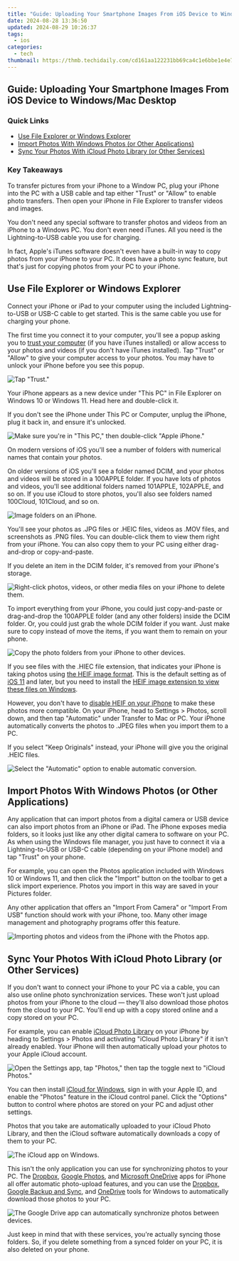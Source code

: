 ```yaml
---
title: "Guide: Uploading Your Smartphone Images From iOS Device to Windows/Mac Desktop"
date: 2024-08-28 13:36:50
updated: 2024-08-29 10:26:37
tags:
  - ios
categories:
  - tech
thumbnail: https://thmb.techidaily.com/cd161aa122231bb69ca4c1e6bbe1e4e7f5305ae201601188c0d2d47667128a74.jpg
---
```


## Guide: Uploading Your Smartphone Images From iOS Device to Windows/Mac Desktop

### Quick Links

* [Use File Explorer or Windows Explorer](https://article-knowledge.techidaily.com/2024-approved-storage-sizing-film-duration-in-gb/)
* [Import Photos With Windows Photos (or Other Applications)](https://www.howtogeek.com/345540/how-to-transfer-photos-from-an-iphone-to-a-pc/#import-photos-with-windows-photos-or-other-applications)
* [Sync Your Photos With iCloud Photo Library (or Other Services)](https://www.howtogeek.com/345540/how-to-transfer-photos-from-an-iphone-to-a-pc/#sync-your-photos-with-icloud-photo-library-or-other-services)

### Key Takeaways

 To transfer pictures from your iPhone to a Window PC, plug your iPhone into the PC with a USB cable and tap either "Trust" or "Allow" to enable photo transfers. Then open your iPhone in File Explorer to transfer videos and images.

 You don't need any special software to transfer photos and videos from an iPhone to a Windows PC. You don't even need iTunes. All you need is the Lightning-to-USB cable you use for charging.

 In fact, Apple's iTunes software doesn't even have a built-in way to copy photos from your iPhone to your PC. It does have a photo sync feature, but that's just for copying photos from your PC to your iPhone.

##  Use File Explorer or Windows Explorer

 Connect your iPhone or iPad to your computer using the included Lightning-to-USB or USB-C cable to get started. This is the same cable you use for charging your phone.

 The first time you connect it to your computer, you'll see a popup asking you to [trust your computer](https://screen-recording.techidaily.com/new-2024-approved-expert-tips-to-master-camera-snap-in-zoom-calls/) (if you have iTunes installed) or allow access to your photos and videos (if you don't have iTunes installed). Tap "Trust" or "Allow" to give your computer access to your photos. You may have to unlock your iPhone before you see this popup.

![Tap "Trust."](https://static1.howtogeekimages.com/wordpress/wp-content/uploads/2023/10/trust-this-pc.png) 

 Your iPhone appears as a new device under "This PC" in File Explorer on Windows 10 or Windows 11\. Head here and double-click it.

 If you don't see the iPhone under This PC or Computer, unplug the iPhone, plug it back in, and ensure it's unlocked.

![Make sure you're in "This PC," then double-click "Apple iPhone."](https://static1.howtogeekimages.com/wordpress/wp-content/uploads/2023/10/this-pc-open-iphone.png) 

 On modern versions of iOS you'll see a number of folders with numerical names that contain your photos.

 On older versions of iOS you'll see a folder named DCIM, and your photos and videos will be stored in a 100APPLE folder. If you have lots of photos and videos, you'll see additional folders named 101APPLE, 102APPLE, and so on. If you use iCloud to store photos, you'll also see folders named 100Cloud, 101Cloud, and so on.

![Image folders on an iPhone.](https://static1.howtogeekimages.com/wordpress/wp-content/uploads/2023/10/folders-on-iphone.png) 

 You'll see your photos as .JPG files or .HEIC files, videos as .MOV files, and screenshots as .PNG files. You can double-click them to view them right from your iPhone. You can also copy them to your PC using either drag-and-drop or copy-and-paste.

 If you delete an item in the DCIM folder, it's removed from your iPhone's storage.

![Right-click photos, videos, or other media files on your iPhone to delete them.](https://static1.howtogeekimages.com/wordpress/wp-content/uploads/2023/10/delete-files.png) 

 To import everything from your iPhone, you could just copy-and-paste or drag-and-drop the 100APPLE folder (and any other folders) inside the DCIM folder. Or, you could just grab the whole DCIM folder if you want. Just make sure to copy instead of move the items, if you want them to remain on your phone.

![Copy the photo folders from your iPhone to other devices.](https://static1.howtogeekimages.com/wordpress/wp-content/uploads/2023/10/copy-photos-to-iphone.png) 

 If you see files with the .HIEC file extension, that indicates your iPhone is taking photos using [the HEIF image format](https://win11-tips.techidaily.com/how-to-endure-and-correct-win11s-fatal-bug/). This is the default setting as of [iOS 11](https://remote-screen-capture.techidaily.com/updated-2023s-best-screen-recorder-discover-with-camstudio/) and later, but you need to install the [HEIF image extension to view these files on Windows](https://sound-tweaking.techidaily.com/the-most-reliable-sites-to-stream-legal-background-music-collections-for-2024/).

 However, you don't have to [disable HEIF on your iPhone](https://data-safeguard.techidaily.com/boost-your-digital-footprint-with-cookiebots-advanced-tools/) to make these photos more compatible. On your iPhone, head to Settings > Photos, scroll down, and then tap "Automatic" under Transfer to Mac or PC. Your iPhone automatically converts the photos to .JPEG files when you import them to a PC.

 If you select "Keep Originals" instead, your iPhone will give you the original .HEIC files.

![Select the "Automatic" option to enable automatic conversion.](https://static1.howtogeekimages.com/wordpress/wp-content/uploads/2023/10/automatic-transfer.png) 

##  Import Photos With Windows Photos (or Other Applications)

 Any application that can import photos from a digital camera or USB device can also import photos from an iPhone or iPad. The iPhone exposes media folders, so it looks just like any other digital camera to software on your PC. As when using the Windows file manager, you just have to connect it via a Lightning-to-USB or USB-C cable (depending on your iPhone model) and tap "Trust" on your phone.

 For example, you can open the Photos application included with Windows 10 or Windows 11, and then click the "Import" button on the toolbar to get a slick import experience. Photos you import in this way are saved in your Pictures folder.

 Any other application that offers an "Import From Camera" or "Import From USB" function should work with your iPhone, too. Many other image management and photography programs offer this feature.

![Importing photos and videos from the iPhone with the Photos app.](https://static1.howtogeekimages.com/wordpress/wp-content/uploads/2023/10/importing-files-from-iphone.png) 

##  Sync Your Photos With iCloud Photo Library (or Other Services)

 If you don't want to connect your iPhone to your PC via a cable, you can also use online photo synchronization services. These won't just upload photos from your iPhone to the cloud — they'll also download those photos from the cloud to your PC. You'll end up with a copy stored online and a copy stored on your PC.

 For example, you can enable [iCloud Photo Library](https://extra-hints.techidaily.com/harmonic-hurdle-jumpstarts-best-tunes-to-initiate-audio-starts/) on your iPhone by heading to Settings > Photos and activating "iCloud Photo Library" if it isn't already enabled. Your iPhone will then automatically upload your photos to your Apple iCloud account.

![Open the Settings app, tap &quot;Photos,&quot; then tap the toggle next to &quot;iCloud Photos.&quot;](https://static1.howtogeekimages.com/wordpress/wp-content/uploads/2018/04/icloud_annotated.png) 

 You can then install [iCloud for Windows](https://support.apple.com/en-us/HT204283), sign in with your Apple ID, and enable the "Photos" feature in the iCloud control panel. Click the "Options" button to control where photos are stored on your PC and adjust other settings.

 Photos that you take are automatically uploaded to your iCloud Photo Library, and then the iCloud software automatically downloads a copy of them to your PC.

![The iCloud app on Windows.](https://static1.howtogeekimages.com/wordpress/wp-content/uploads/2018/03/img_5aa313bad9270.png) 

 This isn't the only application you can use for synchronizing photos to your PC. The [Dropbox](https://www.anrdoezrs.net/links/3607085/type/dlg/sid/UUhtgUeUpU215676/https://itunes.apple.com/us/app/dropbox/id327630330?mt=8), [Google Photos](https://www.anrdoezrs.net/links/3607085/type/dlg/sid/UUhtgUeUpU215676/https://itunes.apple.com/us/app/google-photos/id962194608?mt=8), and [Microsoft OneDrive](https://www.anrdoezrs.net/links/3607085/type/dlg/sid/UUhtgUeUpU215676/https://itunes.apple.com/us/app/microsoft-onedrive/id477537958?mt=8) apps for iPhone all offer automatic photo-upload features, and you can use the [Dropbox](https://www.dropbox.com/), [Google Backup and Sync](https://www.google.com/drive/download/backup-and-sync/), and [OneDrive](https://onedrive.live.com/) tools for Windows to automatically download those photos to your PC.

![The Google Drive app can automatically synchronize photos between devices.](https://static1.howtogeekimages.com/wordpress/wp-content/uploads/2018/03/img_5aa30ed72d6fc.png) 

 Just keep in mind that with these services, you're actually syncing those folders. So, if you delete something from a synced folder on your PC, it is also deleted on your phone.

<ins class="adsbygoogle"
     style="display:block"
     data-ad-format="autorelaxed"
     data-ad-client="ca-pub-7571918770474297"
     data-ad-slot="1223367746"></ins>



<ins class="adsbygoogle"
     style="display:block"
     data-ad-client="ca-pub-7571918770474297"
     data-ad-slot="8358498916"
     data-ad-format="auto"
     data-full-width-responsive="true"></ins>

